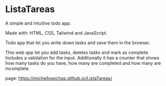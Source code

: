 # ListaTareas
A simple and intuitive todo app.

Made with: HTML, CSS, Tailwind and JavaScript.

Todo app that let you write down tasks and save them in the browser.

This web app let you add tasks, deletes tasks and mark as complete. Includes a validation for the input. Additionally it has a counter that shows how many tasks do you have, how many are completed and how many are incomplete.

page: https://michellosechas.github.io/ListaTareas/
